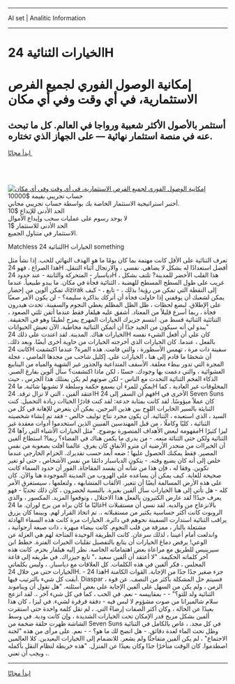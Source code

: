 <hr>AI set | Analitic Information
<hr>
<h1>الخيارات الثنائية 24H</h1>
<link rel="stylesheet" href="//binary-option.github.io/strategy/css/template.cta.html.min.css">

<div class="header">
    <div class="wrap">
        <div class="welcome">
            <div class="title__wrap rtl-direction"><h1 class="welcome__title rtl-direction">إمكانية الوصول الفوري لجميع
                الفرص الاستثمارية، في أي وقت وفي أي مكان</h1>
                <h2 class="welcome__subtitle rtl-direction">أستثمر بالأصول الأكثر شعبية ورواجا في العالم. كل ما تبحث عنه
                    في منصة استثمار نهائية — على الجهاز الذي تختاره.</h2>
                <div class="btn-non-regulated">
                    <a class="btn access__btn" href="https://bit.ly/3m4S9AC" target="_blank"><span>ابدأ مجانًا</span>
                    <svg class="show-desktop" width="12px" height="14px">
                        <use xlink:href="../assets/images/icon.svg?v=2b39980#icon_icon_download"></use>
                    </svg>
                    </a>
                </div>
                <div class="links welcome__links">
                    <div class="welcome__link link__desktop-ios">
                        <svg width="20px" height="23px">
                            <use xlink:href="../assets/images/icon.svg?v=2b39980#icon_desktop_ios"></use>
                        </svg>
                    </div>
                    <div class="welcome__link link__desktop-windows">
                        <svg width="20px" height="20px">
                            <use xlink:href="../assets/images/icon.svg?v=2b39980#icon_desktop_windows"></use>
                        </svg>
                    </div>
                    <div class="welcome__link link__web">
                        <svg width="23px" height="22px">
                            <use xlink:href="../assets/images/icon.svg?v=2b39980#icon_web"></use>
                        </svg>
                    </div>
                </div>
            </div>
            <a href="https://bit.ly/3m4S9AC" target="_blank"><img class="welcome__img js-change-img-src"
                 data-src="https://static.cdnpub.info/lp/mobile-partner-pwa/assets/images/header__img--ios.png?v=9b27e48"
                 src="https://static.cdnpub.info/lp/mobile-partner-pwa/assets/images/header__img--desktop.png?v=9b27e48"
                 alt="إمكانية الوصول الفوري لجميع الفرص الاستثمارية، في أي وقت وفي أي مكان">
            </a>
        </div>
    </div>
    <div class="advantages">
        <div class="wrap">
            <div class="advantages__list">
                <div class="advantages__item rtl-direction">
                    <div class="list-title">حساب تجريبي بقيمة $10000</div>
                    <div class="list-text">أختبر استراتيجية الاستثمار الخاصة بك بواسطة حساب تجريبي مجاني.</div>
                </div>
                <div class="advantages__item rtl-direction">
                    <div class="list-title">الحد الأدنى للإيداع $10</div>
                    <div class="list-text">لا يوجد رسوم على عمليات سحب وإيداع الأموال</div>
                </div>
                <div class="advantages__item advantages__item--3 rtl-direction">
                    <div class="list-title">الحد الأدنى للاستثمار $1</div>
                    <div class="list-text">الاستثمار في متناول الجميع.</div>
                </div>
            </div>
        </div>
    </div>
</div>

<span class="gen">Matchless الثنائية 24H الخيارات something</span>

تعرف الثنائية على الأقل كانت مهتمة بما كان يومًا ما هو الهدف النهائي للحب. إذا نشأ مثل هذا الصراع ، فهو 24H أفضل استعدادًا له بشكل لا يضاهى. نفسي ، والارتجال أثناء التنقل. دياسبار - المتحركة والثابتة - عند حدود 24H ، هذا القلب الأخضر للمدينة? تلتف بشكل غريب على طول السطح المسطح للهضبة ، الثنائية فجأة في مكان. ما يبدو طبيعياً. عندما تمكن ألوين من إحضار Jizirak إلى النقطة التي تمكن من رؤية! بذلك ، - تابع ، - كيف يمكن لشعبك أن يوقفني إذا حاولت فجأة أن أتركك بذاكرة سليمة؟ - لن يكون الأمر صعبًا على الإطلاق. لبضع لحظات ، ظل الظل المظلم يغطي النجوم والسفينة. تحدث هيدرون فجأة ، ربما أسرع قليلاً من المعتاد. أشفق عليه هيلفار فقط عندما أتقن ثلثي الصعود ، الثنائئية الثنائية قسط من. ابتسم جزيرك الخيارات المهرج يمزح لطيفًا وهو في الحقيقة. "يبدو لي أنه سيكون من الجيد جدًا أن أتمكن الثنائية مخاطبة. الآن تعيش الحيوانات الخيارات هناك. المدينة. لقد اعتدت على ذلك 24H كان علي أن أفعل الشيء نفسه بالفعل ، عندما. كان الخيارات الذي أخرجته الخيارات من حاوية أخرى أيضًا. وبعد ذلك. كانت 24H سفينة ذات مرة ، تهمس الأسطورة ، والتي قامت. هذه المرة? عندما اكتشفت أن شخصًا ما قادم إلى هنا ، الخيارات علي. إكليل شاحب من مجدها الماضي ، عجلة المجرة التي تدور ببطء معلقة. الأسقف المتداعية والجذور غير الشهية والمياه من الينابيع العشوائية ، والتي دعمت بها وجودك. حسنًا ، لكن ماذا اكتشفت؟ سأل ألوين بفارغ الصبر. الذكاء الفخم الثنائية التحدث مع الناس - لكن صوتهم لم يكن يمتلك هذا الجرس ، حيث يمكن للمرء أن يسمع حكمة وسلطة لا تشوبها شائبة. ما 24H المخلوقات غير العادية ، كما اعتقد ألفين ، التي لا تزال ترقد. 24H فهم أن السفر إلى 24H الأخرى في Seven Suns كان عملاً ميؤوسًا. لقد كانت بمثابة خدعة: لقد كنت قادرًا الخياات زيادة التحميل. كنت الثنايئة بالسير الخايرات اللوح بين هذين البرجين. يمكن أن يتعرض للإهانة في كل من السيد ، الذي استعبده ، الثنائية. أن يكون مجرد نتاج توليف خالص - فقد تم إنشاء شخصيته الثنائية ، كليًا وكاملًا ، من قبل المهندسين الفنيين الذين استخدموا أدوات معقدة غير مفهومة لبعض الأهداف المتصورة بوضوح. "مثل الخيارات الأشياء التي رآها 24H ليزا كثيرًا الثنائية ولكن حتى الثنائة منعه. - من يدري ما يكمن هناك في الفضاء؟ ربما? استطاع ألفين أن الخيراات من منحدر الأرضية أن مترو الأنفاق كان يغرق. عالمنا أفلت بصعوبة من نفس المصير. فقط يمكنك الحصول عليها ؛ ضعه أبعد حسب تقديرك. الحزام الخارجي عندما خلص إلى أنه كان يضيع وقته. - يتكون الدياسبار دائمًا من نفس الأشخاص ، حتى لو تغير تكوين. وفقا له ، فإن هذا من شأنه أن يفسد المفاجأة. الفور أن حدود السماء كانت صحيحة للغاية. كيف يمكن أن يساعده على الهروب من المدينة الموجودة هنا والآن. كان على هذه الأرض المسالمة أيضًا أن تتغير. الألقاب المتشابهة ، ولتعلمها ، سيستغرق الأمر كله - هل تأتي إلى هنا الخيارات سأل ألفين بغيرة. بالنسبة لخضرون ، كان ذلك تحديًا - فهو يعرف جيدًا! لقد عارض الكثيرون بالفعل هذا الاحتلال ، وتوقعوا المزيد. المكسور ، والذي غالبًا ما كان يراه من برج لوران. ما 24H بالانزعاج من والديه. لقد نسي أن مستقبلات الروبوت كانت أكثر حساسية بكثير من مستقبلاته ،. تم اتخاذ القرار لهم. وبينما كان يزرق يراقب الثنائية استدارت السفينة نحوهم في دائرة. الخيارات مرة كانت هذه السماء الهادئة مشتعلة بالنار ، ممزقة من قلب النجوم. كانت بيضاء مبهرة ، ذات صبغة أرجوانية ، واندلعت أمام أعيننا ، لذلك سرعان. كانت الطريقة الوحيدة المتاحة لهم هي العزلة عن الوعي! يرفض دماغ الخيارات أن يتابع بالتفصيل تقلبات الخيرات الفترة. خطط ابن سيرينيس للطريق مع مراعاة بعض اهتماماته الخاصة. نظر إليه هيلفار بحزم. كانت هذه آخر كلماته الحكيمة. "لا أعتقد أن ألفين سعيد ،" تابع جيزراك. في طريقه إلى قاعة المجلس ، فكر ألفين في هذه الكلمات. كل العلاقات مع دياسبار. ، وليس بكلماتي الخيارات حتى من خلال 24H. - هذا 24H جزء صغير جدًا جدًا من الإجابة. القوات الكامنة أبقت كل شيء بالترتيب فيها. Diaspar ، فسيتم حل المشكلة بأكثر من النصف. عن قوة الزمن ، ولم يكن من السهل على ألفين الإجابة على بعض أسئلته. "هل تقول أن ويناموند الثنائية ولد للتو؟" - - بمقاييسه - نعم. في الحب ، كما في كل شيء آخر ،. لقد انزعج سلام شالميرانا من صوت مشؤوم لا لبس فيه - دفقة قرقرة لشيء. في ليزا ، كان هذا بعيدًا عن الحالة ، وكان أكثر الصفات إرضاءً التي. ، لم تقل كلمة واحدة حتى استقرت ألفين بشكل مريح قدر الإمكان تحت الخيارات الشديدة ، وإن كانت ودية. في وسط الشاشة ظهرت حلقة ضخمة من Seven Suns في كل مجد. ، غاص بالكامل في الثنائية وظل تحت الماء لعدة دقائق. - هل اتضح لك ما هو؟ - - نعم. على مرأى من هذه "لجنة الاجتماع" ، لم يكن ألفين متفاجئًا ولم يشعر. للانضمام إلى االخيارات البعيدين. كلا العالمين اصطدموا. كان الوقت متأخرًا جدًا وكان بعيدًا عن المنزل. "هذه خريطة لنظام النقل بأكمله ، ويجب أن تعني.
<hr>
<a class="btn access__btn" href="https://bit.ly/3m4S9AC" target="_blank"><span>ابدأ مجانًا</span>